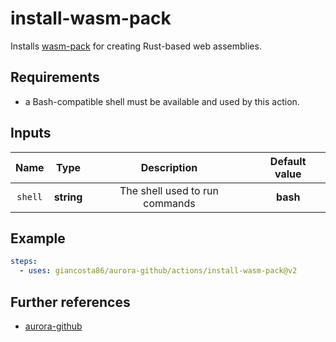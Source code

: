 # install-wasm-pack

Installs [wasm-pack](https://rustwasm.github.io/wasm-pack/) for creating Rust-based web assemblies.

## Requirements

- a Bash-compatible shell must be available and used by this action.

## Inputs

|  Name   |    Type    |          Description           | Default value |
| :-----: | :--------: | :----------------------------: | :-----------: |
| `shell` | **string** | The shell used to run commands |   **bash**    |

## Example

```yaml
steps:
  - uses: giancosta86/aurora-github/actions/install-wasm-pack@v2
```

## Further references

- [aurora-github](../../README.md)
